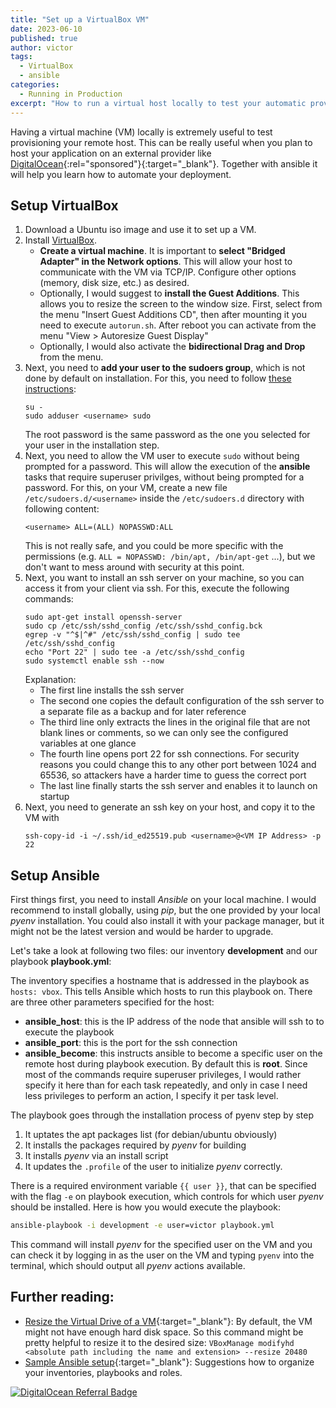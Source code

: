 ```yaml
---
title: "Set up a VirtualBox VM"
date: 2023-06-10
published: true
author: victor
tags:
  - VirtualBox
  - ansible
categories:
  - Running in Production
excerpt: "How to run a virtual host locally to test your automatic provisioning"
---
```


Having a virtual machine (VM) locally is extremely useful to test provisioning your remote host.
This can be really useful when you plan to host your application on an external provider like [DigitalOcean](https://m.do.co/c/c40e38c3b079){:rel="sponsored"}{:target="_blank"}.
Together with ansible it will help you learn how to automate your deployment.

## Setup VirtualBox

1. Download a Ubuntu iso image and use it to set up a VM.
2. Install [VirtualBox](https://www.virtualbox.org/).
   - **Create a virtual machine**. It is important to **select "Bridged Adapter" in the Network options**. This will allow your host to communicate with the VM via TCP/IP. Configure other options (memory, disk size, etc.) as desired.
   - Optionally, I would suggest to **install the Guest Additions**. This allows you to resize the screen to the window size. First, select from the menu "Insert Guest Additions CD", then after mounting it you need to execute `autorun.sh`. After reboot you can activate from the menu "View > Autoresize Guest Display"
   - Optionally, I would also activate the **bidirectional Drag and Drop** from the menu.
3. Next, you need to **add your user to the sudoers group**, which is not done by default on installation. For this, you need to follow [these instructions](https://superuser.com/questions/1623376/how-can-i-make-my-own-account-a-sudoers-on-virtualbox/1755286#1755286):
   ```
   su -
   sudo adduser <username> sudo
   ```
   The root password is the same password as the one you selected for your user in the installation step.
4. Next, you need to allow the VM user to execute `sudo` without being prompted for a password. 
   This will allow the execution of the **ansible** tasks that require superuser privilges, without being prompted for a password.
   For this, on your VM, create a new file `/etc/sudoers.d/<username>` inside the `/etc/sudoers.d` directory with following content:
   ```
   <username> ALL=(ALL) NOPASSWD:ALL
   ```
   This is not really safe, and you could be more specific with the permissions (e.g. `ALL = NOPASSWD: /bin/apt, /bin/apt-get` ...), but we don't want to mess around with security at this point.
5. Next, you want to install an ssh server on your machine, so you can access it from your client via ssh. 
   For this, execute the following commands:
   ```
   sudo apt-get install openssh-server
   sudo cp /etc/ssh/sshd_config /etc/ssh/sshd_config.bck
   egrep -v "^$|^#" /etc/ssh/sshd_config | sudo tee /etc/ssh/sshd_config
   echo "Port 22" | sudo tee -a /etc/ssh/sshd_config
   sudo systemctl enable ssh --now
   ```
   Explanation:
   * The first line installs the ssh server
   * The second one copies the default configuration of the ssh server to a separate file as a backup and for later reference
   * The third line only extracts the lines in the original file that are not blank lines or comments, so we can only see the configured variables at one glance
   * The fourth line opens port 22 for ssh connections. For security reasons you could change this to any other port between 1024 and 65536, so attackers have a harder time to guess the correct port
   * The last line finally starts the ssh server and enables it to launch on startup
6. Next, you need to generate an ssh key on your host, and copy it to the VM with
   ```
   ssh-copy-id -i ~/.ssh/id_ed25519.pub <username>@<VM IP Address> -p 22
   ```

## Setup Ansible

First things first, you need to install *Ansible* on your local machine. 
I would recommend to install globally, using *pip*, but the one provided by your local *pyenv* installation.
You could also install it with your package manager, but it might not be the latest version and would be harder to upgrade.

Let's take a look at following two files: our inventory **development** and our playbook **playbook.yml**:

<script src="https://gist.github.com/movileanuv/835a2c5e287dd1ce5b192da7f503dd3b.js"></script>

The inventory specifies a hostname that is addressed in the playbook as `hosts: vbox`. This tells Ansible which hosts to run this playbook on.
There are three other parameters specified for the host:
* **ansible_host**: this is the IP address of the node that ansible will ssh to to execute the playbook
* **ansible_port**: this is the port for the ssh connection
* **ansible_become**: this instructs ansible to become a specific user on the remote host during playbook execution. By default this is **root**. Since most of the commands require superuser privileges, I would rather specify it here than for each task repeatedly, and only in case I need less privileges to perform an action, I specify it per task level.

The playbook goes through the installation process of pyenv step by step
1. It uptates the apt packages list (for debian/ubuntu obviously)
2. It installs the packages required by *pyenv* for building
3. It installs *pyenv* via an install script
4. It updates the `.profile` of the user to initialize *pyenv* correctly.

There is a required environment variable `{{ user }}`, that can be specified with the flag `-e` on playbook execution, which controls for which user *pyenv* should be installed. Here is how you would execute the playbook:

```bash
ansible-playbook -i development -e user=victor playbook.yml
```

This command will install *pyenv* for the specified user on the VM and you can check it by logging in as the user on the VM and typing `pyenv` into the terminal, which should output all *pyenv* actions available.

## Further reading:

* [Resize the Virtual Drive of a VM](https://forums.virtualbox.org/viewtopic.php?f=35&t=50661){:target="_blank"}: By default, the VM might not have enough hard disk space. So this command might be pretty helpful to resize it to the desired size:
    `VBoxManage modifyhd <absolute path including the name and extension> --resize 20480`
* [Sample Ansible setup](https://docs.ansible.com/ansible/latest/tips_tricks/sample_setup.html#sample-setup){:target="_blank"}: Suggestions how to organize your inventories, playbooks and roles.


<a href="https://www.digitalocean.com/?refcode=c40e38c3b079&utm_campaign=Referral_Invite&utm_medium=Referral_Program&utm_source=badge" rel="sponsored" target="_blank"><img src="https://web-platforms.sfo2.cdn.digitaloceanspaces.com/WWW/Badge%201.svg" alt="DigitalOcean Referral Badge" /></a>